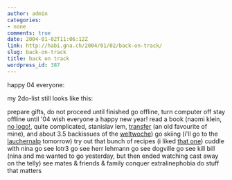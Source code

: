 ```yaml
---
author: admin
categories:
- none
comments: true
date: 2004-01-02T11:06:12Z
link: http://habi.gna.ch/2004/01/02/back-on-track/
slug: back-on-track
title: back on track
wordpress_id: 387
---
```


happy 04 everyone:

my 2do-list still looks like this:

prepare gifts, do not proceed until finished
go offline, turn computer off
stay offline until '04
wish everyone a happy new year!
read a book (naomi klein, [no logo!](http://www.amazon.com/exec/obidos/ASIN/0312421435/qid=1073044964/sr=2-2/ref=sr_2_2/104-0802568-2555104), quite complicated, stanislav lem, [transfer](http://de.wikipedia.org/wiki/Stanislav_Lem) (an old favourite of mine), and about 3.5 backissues of the [weltwoche](http://www.weltwoche.ch/))
go skiing (i'll go to the [lauchernalp](http://www.lauchernalp.ch/) tomorrow)
try out that bunch of recipes (i liked [that one](http://wastun.ch/kochen/rezept.php?vDate=031222))
cuddle with nina
go see lotr3
go see herr lehmann
go see dogville
go see kill bill (nina and me wanted to go yesterday, but then ended watching cast away on the telly)
see mates & friends & family
conquer extralinephobia
do stuff that matters
